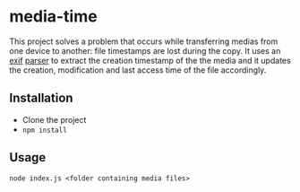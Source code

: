 # media-time

This project solves a problem that occurs while transferring medias from one device to another: file timestamps are lost during the copy.
It uses an [exif](https://en.wikipedia.org/wiki/Exif) [parser](https://www.npmjs.com/package/exiftool-vendored) to extract the creation timestamp of the the media and it updates the creation, modification and last access time of the file accordingly.

## Installation

* Clone the project
* `npm install`

## Usage

`node index.js <folder containing media files>`